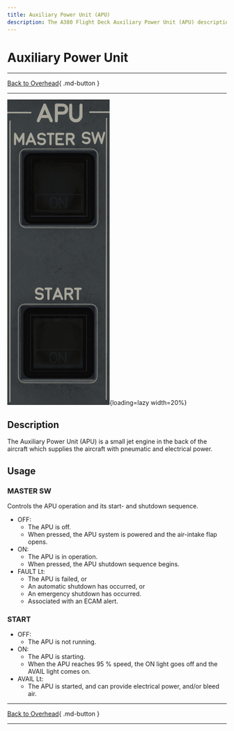 ```yaml
---
title: Auxiliary Power Unit (APU) 
description: The A380 Flight Deck Auxiliary Power Unit (APU) description. 
---
```


# Auxiliary Power Unit

---

[Back to Overhead](../overviews/ovhd.md){ .md-button }

---

![APU Panel](../../../assets/a380x-briefing/flight-deck/ovhd/apu-panel.png "APU Panel"){loading=lazy width=20%}

[//]: # (TODO)
<!-- TODO
!!! note "API Documentation: [APU Panel API](../../../../../aircraft/a32nx/a32nx-api/a32nx-flightdeck-api.md#apu-panel)"
-->

## Description

The Auxiliary Power Unit (APU) is a small jet engine in the back of the aircraft which supplies the 
aircraft with pneumatic and electrical power.

## Usage

### MASTER SW

Controls the APU operation and its start- and shutdown sequence.

- OFF:
    - The APU is off. 
    - When pressed, the APU system is powered and the air-intake flap opens.
- ON:
    - The APU is in operation. 
    - When pressed, the APU shutdown sequence begins.
- FAULT Lt:
    - The APU is failed, or
    - An automatic shutdown has occurred, or
    - An emergency shutdown has occurred.
    - Associated with an ECAM alert.

### START

- OFF:
    - The APU is not running. 
- ON:
    - The APU is starting.
    - When the APU reaches 95 % speed, the ON light goes off and the AVAIL light
      comes on.
- AVAIL Lt:
    - The APU is started, and can provide electrical power, and/or bleed air.

---

[Back to Overhead](../overviews/ovhd.md){ .md-button }

---
